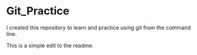 # Git_Practice
I created this repository to learn and practice using git from the command line.

This is a simple edit to the readme.
